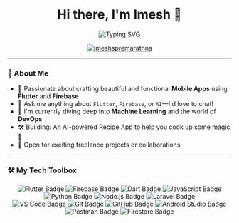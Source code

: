 <h1 align="center">Hi there, I'm Imesh 👋</h1>

<p align="center">
  <img src="https://readme-typing-svg.herokuapp.com?font=Fira+Code&duration=3000&pause=1000&color=00A877&width=435&lines=👨‍💻+Flutter+Dev+%7C+Firebase+Fan;💡+Loves+AI%2C+ML+%26+Open+Source;🎓+HNDIT+Student+%7C+SLIATE" alt="Typing SVG" />
</p>

<p align="center">
  <a href="https://github.com/imeshspremarathna">
    <img src="https://komarev.com/ghpvc/?username=imeshspremarathna&label=Profile%20views&color=0e75b6&style=flat" alt="imeshspremarathna" />
  </a>
</p>

---

### 🚀 About Me

- 🎯 Passionate about crafting beautiful and functional **Mobile Apps** using **Flutter** and **Firebase**
- 💬 Ask me anything about `Flutter`, `Firebase`, or `AI`—I'd love to chat!
- 🌱 I'm currently diving deep into **Machine Learning** and the world of **DevOps**
- 🛠️ Building: An AI-powered Recipe App to help you cook up some magic 🍲
- 💼 Open for exciting freelance projects or collaborations

---

### 🛠️ My Tech Toolbox

<p align="center">
  <img src="https://img.shields.io/badge/Flutter-02569B?style=for-the-badge&logo=flutter&logoColor=white" alt="Flutter Badge"/>
  <img src="https://img.shields.io/badge/Firebase-FFCA28?style=for-the-badge&logo=firebase&logoColor=black" alt="Firebase Badge"/>
  <img src="https://img.shields.io/badge/Dart-0175C2?style=for-the-badge&logo=dart&logoColor=white" alt="Dart Badge"/>
  <img src="https://img.shields.io/badge/JavaScript-F7DF1E?style=for-the-badge&logo=javascript&logoColor=black" alt="JavaScript Badge"/>
  <img src="https://img.shields.io/badge/Python-3776AB?style=for-the-badge&logo=python&logoColor=white" alt="Python Badge"/>
  <img src="https://img.shields.io/badge/Node.js-339933?style=for-the-badge&logo=nodedotjs&logoColor=white" alt="Node.js Badge"/>
  <img src="https://img.shields.io/badge/Laravel-FF2D20?style=for-the-badge&logo=laravel&logoColor=white" alt="Laravel Badge"/>
  <br>
  <img src="https://img.shields.io/badge/VS%20Code-007ACC?style=for-the-badge&logo=visualstudiocode&logoColor=white" alt="VS Code Badge"/>
  <img src="https://img.shields.io/badge/Git-F05032?style=for-the-badge&logo=git&logoColor=white" alt="Git Badge"/>
  <img src="https://img.shields.io/badge/GitHub-100000?style=for-the-badge&logo=github&logoColor=white" alt="GitHub Badge"/>
  <img src="https://img.shields.io/badge/Android%20Studio-3DDC84?style=for-the-badge&logo=androidstudio&logoColor=white" alt="Android Studio Badge"/>
  <img src="https://img.shields.io/badge/Postman-FF6C37?style=for-the-badge&logo=postman&logoColor=white" alt="Postman Badge"/>
  <img src="https://img.shields.io/badge/Firestore-FFCA28?style=for-the-badge&logo=firebase&logoColor=black" alt="Firestore Badge"/>
</p>
